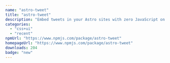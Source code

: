 ```yaml
---
name: "astro-tweet"
title: "astro-tweet"
description: "Embed tweets in your Astro sites with zero JavaScript on the client side. This is a (slightly opinionated) port of the fantastic react-tweet library. Huge thanks to Vercel and all the contributors of react-tweet."
categories:
  - "css+ui"
  - "recent"
npmUrl: "https://www.npmjs.com/package/astro-tweet"
homepageUrl: "https://www.npmjs.com/package/astro-tweet"
downloads: 204
badge: "new"
---
```

